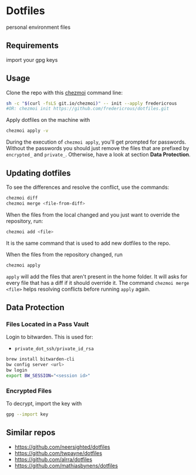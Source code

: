 # Dotfiles

personal environment files

## Requirements

import your gpg keys

## Usage

Clone the repo with this [chezmoi](https://www.chezmoi.io/) command line:


```sh
sh -c "$(curl -fsLS git.io/chezmoi)" -- init --apply fredericrous
#OR: chezmoi init https://github.com/fredericrous/dotfiles.git
```

Apply dotfiles on the machine with

```sh
chezmoi apply -v
```

During the execution of `chezmoi apply`, you'll get prompted for passwords.
Without the passwords you should just remove the files that are
prefixed by `encrypted_` and `private_`.
Otherwise, have a look at section **Data Protection**.

## Updating dotfiles

To see the differences and resolve the conflict, use the commands:

```sh
chezmoi diff
chezmoi merge <file-from-diff>
```

When the files from the local changed and you just
want to override the repository, run:

```sh
chezmoi add <file>
```

It is the same command that is used to add new dotfiles to the repo.

When the files from the repository changed, run

```sh
chezmoi apply
```

`apply` will add the files that aren't present in the home folder.
It will asks for every file that has a diff if it should override it.
The command `chezmoi merge <file>` helps resolving conflicts before running `apply` again.

## Data Protection

### Files Located in a Pass Vault

Login to bitwarden. This is used for:

- `private_dot_ssh/private_id_rsa`

```sh
brew install bitwarden-cli
bw config server <url>
bw login
export BW_SESSION="<session id>"
```

### Encrypted Files

To decrypt, import the key with

```sh
gpg --import key
```

## Similar repos

- https://github.com/neersighted/dotfiles
- https://github.com/twpayne/dotfiles
- https://github.com/alrra/dotfiles
- https://github.com/mathiasbynens/dotfiles

